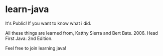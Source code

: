 # learn-java
It's Public! If you want to know what i did.

All these things are learned from,
Katthy Sierra and Bert Bats. 2006. Head First Java: 2nd Edition.

Feel free to join learning java!
